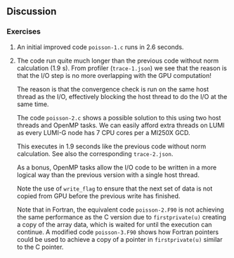 ## Discussion

### Exercises

1. An initial improved code `poisson-1.c` runs in 2.6 seconds.

2. The code run quite much longer than the previous code without norm calculation (1.9 s).
   From profiler (`trace-1.json`) we see that the reason is that the I/O step is no more overlapping
   with the GPU computation!

   The reason is that the convergence check is run on the same host thread as the I/O,
   effectively blocking the host thread to do the I/O at the same time.

   The code `poisson-2.c` shows a possible solution to this using two host threads
   and OpenMP tasks. We can easily afford extra threads on LUMI as every LUMI-G node
   has 7 CPU cores per a MI250X GCD.

   This executes in 1.9 seconds like the previous code without norm calculation.
   See also the corresponding `trace-2.json`.

   As a bonus, OpenMP tasks allow the I/O code to be written in a more logical way than
   the previous version with a single host thread.

   Note the use of `write_flag` to ensure that the next set of data is not copied from
   GPU before the previous write has finished.

   Note that in Fortran, the equivalent code `poisson-2.F90` is not achieving the
   same performance as the C version due to `firstprivate(u)` creating a copy of
   the array data, which is waited for until the execution can continue.
   A modified code `poisson-3.F90` shows how Fortran pointers could be used
   to achieve a copy of a pointer in `firstprivate(u)` similar to the C pointer.
